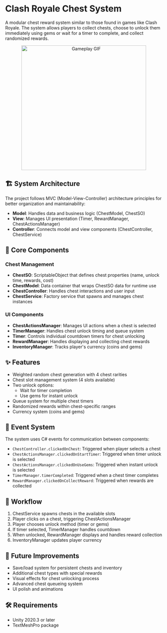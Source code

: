 # Clash Royale Chest System

A modular chest reward system similar to those found in games like Clash Royale. The system allows players to collect chests, choose to unlock them immediately using gems or wait for a timer to complete, and collect randomized rewards.

<p align="center">
  <img src="preview.gif" alt="Gameplay GIF" height="400"/>
</p>

## 🏗️ System Architecture

The project follows MVC (Model-View-Controller) architecture principles for better organization and maintainability:

- **Model**: Handles data and business logic (ChestModel, ChestSO)
- **View**: Manages UI presentation (Timer, RewardManager, ChestActionsManager)
- **Controller**: Connects model and view components (ChestController, ChestService)

## 🧩 Core Components

### Chest Management
- **ChestSO**: ScriptableObject that defines chest properties (name, unlock time, rewards, cost)
- **ChestModel**: Data container that wraps ChestSO data for runtime use
- **ChestController**: Handles chest interactions and user input
- **ChestService**: Factory service that spawns and manages chest instances

### UI Components
- **ChestActionsManager**: Manages UI actions when a chest is selected
- **TimerManager**: Handles chest unlock timing and queue system
- **Timer**: Controls individual countdown timers for chest unlocking
- **RewardManager**: Handles displaying and collecting chest rewards
- **InventoryManager**: Tracks player's currency (coins and gems)

## ✨ Features

- Weighted random chest generation with 4 chest rarities
- Chest slot management system (4 slots available)
- Two unlock options:
  - Wait for timer completion
  - Use gems for instant unlock
- Queue system for multiple chest timers
- Randomized rewards within chest-specific ranges
- Currency system (coins and gems)

## 🔔 Event System

The system uses C# events for communication between components:
- `ChestController.clickedOnChest`: Triggered when player selects a chest
- `ChestActionsManager.clickedOnStartTimer`: Triggered when timer unlock is selected
- `ChestActionsManager.clickedOnUseGems`: Triggered when instant unlock is selected
- `TimerManager.timerCompleted`: Triggered when a chest timer completes
- `RewardManager.clickedOnCollectReward`: Triggered when rewards are collected

## 🔄 Workflow

1. ChestService spawns chests in the available slots
2. Player clicks on a chest, triggering ChestActionsManager
3. Player chooses unlock method (timer or gems)
4. If timer selected, TimerManager handles countdown
5. When unlocked, RewardManager displays and handles reward collection
6. InventoryManager updates player currency

## 🚀 Future Improvements

- Save/load system for persistent chests and inventory
- Additional chest types with special rewards
- Visual effects for chest unlocking process
- Advanced chest queueing system
- UI polish and animations

## 🛠️ Requirements

- Unity 2020.3 or later
- TextMeshPro package
